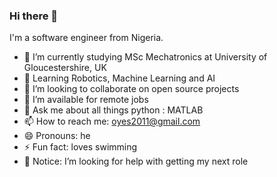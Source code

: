 ### Hi there  👋


I'm a software engineer from Nigeria.
- 🔭 I’m currently studying MSc Mechatronics at University of Gloucestershire, UK
- 🌱 Learning Robotics, Machine Learning and AI
- 👯 I’m looking to collaborate on open source projects
- 🤔 I’m available for remote jobs 
- 💬 Ask me about all things python : MATLAB
- 📫 How to reach me: oyes2011@gmail.com 
- 😄 Pronouns: he
- ⚡ Fun fact: loves swimming 
- 🤔 Notice: I’m looking for help with getting my next role
